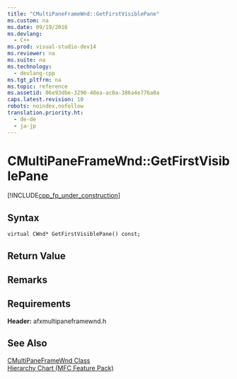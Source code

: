 ```yaml
---
title: "CMultiPaneFrameWnd::GetFirstVisiblePane"
ms.custom: na
ms.date: 09/19/2016
ms.devlang: 
  - C++
ms.prod: visual-studio-dev14
ms.reviewer: na
ms.suite: na
ms.technology: 
  - devlang-cpp
ms.tgt_pltfrm: na
ms.topic: reference
ms.assetid: 06e93dbe-3290-48ea-ac0a-386a4e776a0a
caps.latest.revision: 10
robots: noindex,nofollow
translation.priority.ht: 
  - de-de
  - ja-jp
---
```

# CMultiPaneFrameWnd::GetFirstVisiblePane
[!INCLUDE[cpp_fp_under_construction](../vs140/includes/cpp_fp_under_construction_md.md)]  
  
## Syntax  
  
```  
virtual CWnd* GetFirstVisiblePane() const;  
```  
  
## Return Value  
  
## Remarks  
  
## Requirements  
 **Header:** afxmultipaneframewnd.h  
  
## See Also  
 [CMultiPaneFrameWnd Class](../vs140/CMultiPaneFrameWnd-Class.md)   
 [Hierarchy Chart (MFC Feature Pack)](../vs140/Hierarchy-Chart.md)
